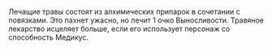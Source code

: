 Лечащие травы состоят из алхимических припарок в сочетании с повязками. Это пахнет ужасно, но лечит 1 очко Выносливости. Травяное лекарство исцеляет больше, если его использует персонаж со способность Медикус.